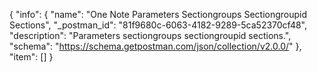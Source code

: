 {
  "info": {
    "name": "One Note Parameters Sectiongroups Sectiongroupid Sections",
    "_postman_id": "81f9680c-6063-4182-9289-5ca52370cf48",
    "description": "Parameters sectiongroups sectiongroupid sections.",
    "schema": "https://schema.getpostman.com/json/collection/v2.0.0/"
  },
  "item": []
}